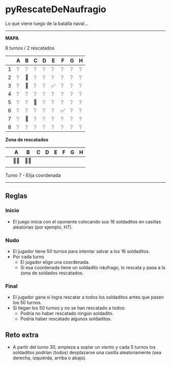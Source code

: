 # pyRescateDeNaufragio

Lo que viene luego de la batalla naval...

---

**MAPA**

6 turnos / 2 rescatados

||A|B|C|D|E|F|G|H|
|-|-|-|-|-|-|-|-|-
|1|❔|❔|❔|❔|❔|❔|❔|❔
|2|❔|🌊|❔|❔|❔|❔|❔|❔
|3|❔|🌊|❔|❔|✅|❔|❔|❔
|4|❔|❔|❔|❔|❔|❔|❔|❔
|5|❔|❔|🌊|❔|❔|❔|❔|❔
|6|❔|❔|❔|❔|❔|✅|❔|❔
|7|❔|🌊|❔|❔|❔|❔|❔|❔
|8|❔|❔|❔|❔|❔|❔|❔|❔

**Zona de rescatados**

||A|B|C|D|E|F|G|H|
|-|-|-|-|-|-|-|-|-
||🤽‍♂️|🤽‍♂️|||||||
||||||||||


Turno 7 - Elija coordenada

---

## Reglas

### Inicio

- El juego inicia con el oponente colocando sus 16 soldaditos en casillas aleatorias (por ejemplo, H7).

### Nudo

- El jugador tiene 50 turnos para intentar salvar a los 16 soldaditos.
- Por cada turno
  - El jugador elige una coordenada.
  - Si esa coordenada tiene un soldadito náufrago, lo rescata y pasa a la zona de soldados rescatados.

### Final

- El jugador gana si logra rescatar a todos los soldaditos antes que pasen los 50 turnos.
- Si llegan los 50 turnos y no se han rescatado a todos:
  - Podría no haber rescatado ningún soldadito.
  - Podría haber rescatado algunos soldaditos.

## Reto extra

- A partir del turno 30, empieza a soplar un viento y cada 5 turnos los soldaditos podrían (todos) desplazarse una casilla aleatoriamente (sea derecha, izquierda, arriba o abajo).
